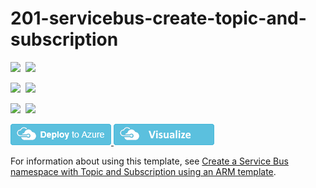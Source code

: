 # 201-servicebus-create-topic-and-subscription

<IMG SRC="https://azurequickstartsservice.blob.core.windows.net/badges/201-servicebus-create-topic-and-subscription/PublicLastTestDate.svg" />&nbsp;
<IMG SRC="https://azurequickstartsservice.blob.core.windows.net/badges/201-servicebus-create-topic-and-subscription/PublicDeployment.svg" />&nbsp;

<IMG SRC="https://azurequickstartsservice.blob.core.windows.net/badges/201-servicebus-create-topic-and-subscription/FairfaxLastTestDate.svg" />&nbsp;
<IMG SRC="https://azurequickstartsservice.blob.core.windows.net/badges/201-servicebus-create-topic-and-subscription/FairfaxDeployment.svg" />&nbsp;

<IMG SRC="https://azurequickstartsservice.blob.core.windows.net/badges/201-servicebus-create-topic-and-subscription/BestPracticeResult.svg" />&nbsp;
<IMG SRC="https://azurequickstartsservice.blob.core.windows.net/badges/201-servicebus-create-topic-and-subscription/CredScanResult.svg" />&nbsp;

<a href="https://portal.azure.com/#create/Microsoft.Template/uri/https%3A%2F%2Fraw.githubusercontent.com%2FAzure%2Fazure-quickstart-templates%2Fmaster%2F201-servicebus-create-topic-and-subscription%2Fazuredeploy.json" target="_blank">
    <img src="https://raw.githubusercontent.com/Azure/azure-quickstart-templates/master/1-CONTRIBUTION-GUIDE/images/deploytoazure.png"/>
</a>

<a href="http://armviz.io/#/?load=https%3A%2F%2Fraw.githubusercontent.com%2FAzure%2Fazure-quickstart-templates%2Fmaster%2F201-servicebus-create-topic-and-subscription%2Fazuredeploy.json" target="_blank">
    <img src="https://raw.githubusercontent.com/Azure/azure-quickstart-templates/master/1-CONTRIBUTION-GUIDE/images/visualizebutton.png"/>
</a>

For information about using this template, see [Create a Service Bus namespace with Topic and Subscription using an ARM template](http://azure.microsoft.com/documentation/articles/service-bus-resource-manager-namespace-topic/).

